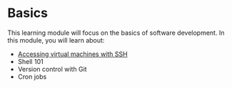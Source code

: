 # Basics

This learning module will focus on the basics of software development. In this
module, you will learn about:

- [Accessing virtual machines with SSH](./accessing-virtual-machines-with-ssh.md)
- Shell 101
- Version control with Git
- Cron jobs
